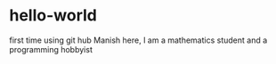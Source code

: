 # hello-world
first time using git hub
Manish here, I am a mathematics student and a programming hobbyist
